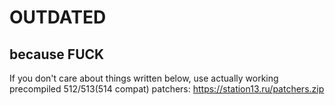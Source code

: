 # OUTDATED
## because FUCK

If you don't care about things written below, use actually working precompiled 512/513(514 compat) patchers: https://station13.ru/patchers.zip
